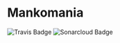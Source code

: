 # Mankomania
![Travis Badge](https://travis-ci.org/HYPEO/Mankomania.svg?branch=master)
![Sonarcloud Badge](https://sonarcloud.io/api/project_badges/measure?project=Mankomania&metric=alert_status)

